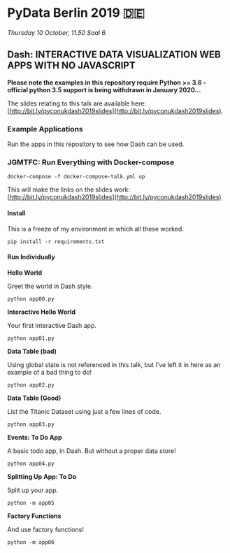 # PyData Berlin 2019 🇩🇪

_Thursday 10 October, 11.50 Saal 6._

## Dash: INTERACTIVE DATA VISUALIZATION WEB APPS WITH NO JAVASCRIPT

**Please note the examples in this repository require Python >= 3.6 - official python 3.5 support is being withdrawn in January 2020...**

The slides relating to this talk are available here: [http://bit.ly/pyconukdash2019slides](http://bit.ly/pyconukdash2019slides).

### Example Applications

Run the apps in this repository to see how Dash can be used.

### JGMTFC: Run Everything with Docker-compose

    docker-compose -f docker-compose-talk.yml up

This will make the links on the slides work: [http://bit.ly/pyconukdash2019slides](http://bit.ly/pyconukdash2019slides)

#### Install

This is a freeze of my environment in which all these worked.

    pip install -r requirements.txt

#### Run Individually

**Hello World**

Greet the world in Dash style.

    python app00.py


**Interactive Hello World**

Your first interactive Dash app.

    python app01.py


**Data Table (bad)**

Using global state is not referenced in this talk, but I've left it in here as an example of a bad thing to do!

    python app02.py


**Data Table (Good)**

List the Titanic Dataset using just a few lines of code.

    python app03.py

**Events: To Do App**

A basic todo app, in Dash. But without a proper data store!

    python app04.py


**Splitting Up App: To Do**

Split up your app.

    python -m app05


**Factory Functions**

And use factory functions!

    python -m app06

